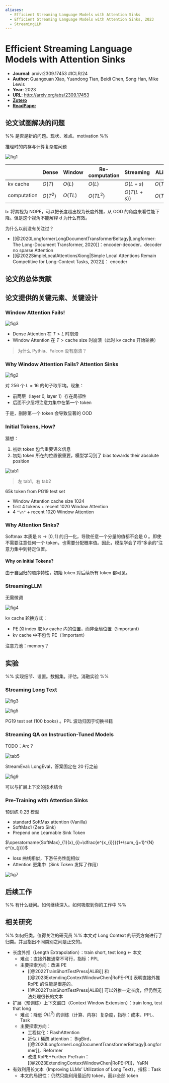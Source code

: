 ```yaml
---
aliases:
  - Efficient Streaming Language Models with Attention Sinks
  - Efficient Streaming Language Models with Attention Sinks, 2023
  - StreamingLLM
---
```

# Efficient Streaming Language Models with Attention Sinks

- **Journal**: arxiv:2309.17453 #ICLR/24
- **Author**: Guangxuan Xiao, Yuandong Tian, Beidi Chen, Song Han, Mike Lewis
- **Year**: 2023
- **URL**: http://arxiv.org/abs/2309.17453
- [**Zotero**](zotero://select/items/@2023EfficientStreamingLanguageXiao)
- [**ReadPaper**](https://readpaper.com/pdf-annotate/note?noteId=2027768705114526976)

## 论文试图解决的问题

%% 是否是新的问题。现状、难点。motivation %%

推理时的内存与计算复杂度问题

![fig1](https://pdf.cdn.readpaper.com/parsed/fetch_target/02e8874a9a85d35676fbc643d19fdec3_1_Figure_1_1762025345.png)

|             | Dense    | Window  | Re-computation | Streaming   | ALiBi    |
| ----------- | -------- | ------- | -------------- | ----------- | -------- |
| kv cache    | $O(T)$   | $O(L)$  | $O(L)$         | $O(L+s)$    | $O(T)$   |
| computation | $O(T^2)$ | $O(TL)$ | $O(TL^2)$      | $O(T(L+s))$ | $O(T^2)$ |

b: 将其视为 NOPE，可以把长度超出视为长度外推，从 OOD 的角度来看性能下降。但是这个视角不能解释 d 为什么有效。

为什么以前没有关注过？
- [[@2020LongformerLongDocumentTransformerBeltagy|Longformer: The Long-Document Transformer, 2020]]：encoder-decoder，decoder no sparse Attention
- [[@2022SimpleLocalAttentionsXiong|Simple Local Attentions Remain Competitive for Long-Context Tasks, 2022]]： encoder

## 论文的总体贡献

## 论文提供的关键元素、关键设计

### Window Attention Fails!

![fig3](https://pdf.cdn.readpaper.com/parsed/fetch_target/02e8874a9a85d35676fbc643d19fdec3_3_Figure_3_-359970483.png)

- Dense Attention 在 $T>L$ 时崩溃
- Window Attention 在 $T> \text{cache size}$ 时崩溃（此时 kv cache 开始轮换）

> 为什么 Pythia、Falcon 没有崩溃？

### Why Window Attention Fails? Attention Sinks

![fig2](https://pdf.cdn.readpaper.com/parsed/fetch_target/02e8874a9a85d35676fbc643d19fdec3_2_Figure_2_1369138411.png)

对 $256$ 个 $L=16$ 的句子取平均。现象：
- 前两层（layer 0, layer 1）存在局部性
- 后面不少层将注意力集中在第一个 token

于是，删除第一个 token 会导致显著的 OOD

### Initial Tokens, How?

猜想：
1. 初始 token 包含重要语义信息
2. 初始 token 所在的位置很重要，模型学习到了 bias towards their absolute position

![tab1](https://pdf.cdn.readpaper.com/parsed/fetch_target/02e8874a9a85d35676fbc643d19fdec3_4_Table_1_1612101083.png)

> 左 tab1，右 tab2

65k token from PG19 test set
- Window Attention cache size 1024
- first 4 tokens + recent 1020 Window Attention
- 4 `"\n"` + recent 1020 Window Attention

### Why Attention Sinks?

Softmax 本质是 $\mathbb{R} \rightarrow [0,1]$ 的归一化，导致任意一个分量的值都不会是 $0$ 。即使不需要注意任何一个 token，也需要分配概率值。因此，模型学会了将“多余的”注意力集中到特定位置。

#### Why on Initial Tokens?

由于自回归的顺序特性，初始 token 对后续所有 token 都可见。

### StreamingLLM

无需微调

![fig4](https://pdf.cdn.readpaper.com/parsed/fetch_target/02e8874a9a85d35676fbc643d19fdec3_4_Figure_4_201783727.png)

kv cache 轮换方式：
- PE 的 index 取 kv cache 内的位置，而非全局位置（!important）
- kv cache 中不包含 PE（!important）

注意力池：memory？

## 实验

%% 实现细节、设置。数据集。评估。消融实验 %%

### Streaming Long Text

![fig3](https://pdf.cdn.readpaper.com/parsed/fetch_target/02e8874a9a85d35676fbc643d19fdec3_3_Figure_3_-359970483.png)

![fig5](https://pdf.cdn.readpaper.com/parsed/fetch_target/02e8874a9a85d35676fbc643d19fdec3_6_Figure_5_-1370396758.png)

PG19 test set (100 books) 。PPL 波动归因于切换书籍

### Streaming QA on Instruction-Tuned Models

TODO：Arc？

![tab5](https://pdf.cdn.readpaper.com/parsed/fetch_target/02e8874a9a85d35676fbc643d19fdec3_7_Table_5_-1989084319.png)

StreamEval: LongEval，答案固定在 20 行之前

![fig9](https://pdf.cdn.readpaper.com/parsed/fetch_target/02e8874a9a85d35676fbc643d19fdec3_8_Figure_9_190389634.png)

可以与扩展上下文的技术结合

### Pre-Training with Attention Sinks

预训练 0.2B 模型
- standard SoftMax attention (Vanilla)
- SoftMax1 (Zero Sink)
- Prepend one Learnable Sink Token

$\operatorname{SoftMax}_{1}(x)_{i}=\dfrac{e^{x_{i}}}{1+\sum_{j=1}^{N} e^{x_{j}}}$

- loss 曲线相似，下游任务性能相似
- Attention 更集中（Sink Token 发挥了作用）

![fig7](https://pdf.cdn.readpaper.com/parsed/fetch_target/02e8874a9a85d35676fbc643d19fdec3_7_Figure_7_-1777598110.png)

## 后续工作

%% 有什么疑问。如何继续深入。如何吸取到你的工作中 %%

## 相关研究

%% 如何归类。值得关注的研究员 %%
本文对 Long Context 的研究方向进行了归类。并且指出不同类别之间是正交的。

- 长度外推（Length Extrapolation）：train short, test long $\leftarrow$ 本文
    - 难点：直接外推通常不可行，指标：PPL
    - 主要探索方向：改进 PE
        - [[@2022TrainShortTestPress|ALiBi]] 和 [[@2023ExtendingContextWindowChen|RoPE-PI]] 表明直接外推 RoPE 的性能是很差的。
        - [[@2022TrainShortTestPress|ALiBi]] 可以外推一定长度，但仍然无法处理很长的文本
- 扩展（预训练）上下文窗口（Context Window Extension）：train long, test that long
    - 难点：降低 $O(L^2)$ 的训练（计算、内存）复杂度，指标：成本、PPL、Task
    - 主要探索方向：
        - 工程优化：FlashAttention
        - 近似 / 稀疏 attention： BigBird，[[@2020LongformerLongDocumentTransformerBeltagy|Longformer]]，Reformer
        - 改进 RoPE+Further PreTrain：[[@2023ExtendingContextWindowChen|RoPE-PI]]，YaRN
- 有效利用长文本（Improving LLMs’ Utilization of Long Text），指标：Task
    - 本文的局限性：仍然只能利用最近的 token，而非全部 token
